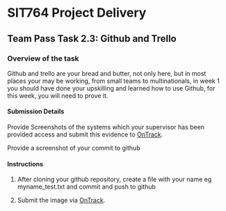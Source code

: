 <div id="banner"></div>

# SIT764 Project Delivery
## Team Pass Task 2.3: Github and Trello

### Overview of the task
Github and trello are your bread and butter, not only here, but in most places your may be working, from small teams to multinationals, in week 1 you should have done your upskilling and learned how to use Github, for this week, you will need to prove it.



#### Submission Details
Provide Screenshots of the systems which your supervisor has been provided access and submit this evidence to [OnTrack](https://ontrack.deakin.edu.au).

Provide a screenshot of your commit to github

#### Instructions

1. After cloning your github repository, create a file with your name eg myname_test.txt and commit and push to github

2. Submit the image via [OnTrack](https://ontrack.deakin.edu.au).

<div style="page-break-after:always;"></div>
